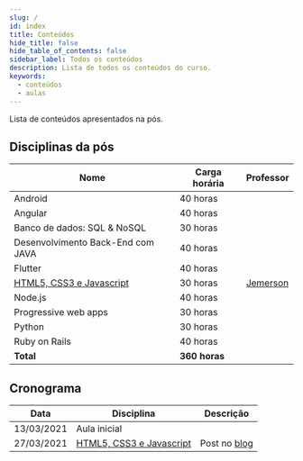 ```yaml
---
slug: /
id: index
title: Conteúdos
hide_title: false
hide_table_of_contents: false
sidebar_label: Todos os conteúdos
description: Lista de todos os conteúdos do curso.
keywords:
  - conteúdos
  - aulas
---
```


Lista de conteúdos apresentados na pós. 

## Disciplinas da pós

|Nome|Carga horária|Professor|
|-|-|-|
|Android|40 horas| |
|Angular|40 horas| |
|Banco de dados: SQL & NoSQL|30 horas| |
|Desenvolvimento Back-End com JAVA|40 horas| |
|Flutter|40 horas| |
|[HTML5, CSS3 e Javascript](./html-css-js)|	30 horas|[Jemerson](/professores/jemerson) |
|Node.js|40 horas| |
|Progressive web apps|30 horas| |
|Python|30 horas| |
|Ruby on Rails|40 horas| |
|**Total**|**360 horas**| |

## Cronograma

|Data|Disciplina|Descrição|
|-|-|-|
|13/03/2021|Aula inicial||
|27/03/2021|[HTML5, CSS3 e Javascript](./html-css-js)|Post no [blog](../blog/2)|
